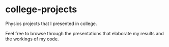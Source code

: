 # college-projects
Physics projects that I presented in college.

Feel free to browse through the presentations that elaborate my results and the workings of my code.
